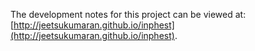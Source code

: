 
The development notes for this project can be viewed at: [http://jeetsukumaran.github.io/inphest](http://jeetsukumaran.github.io/inphest).
